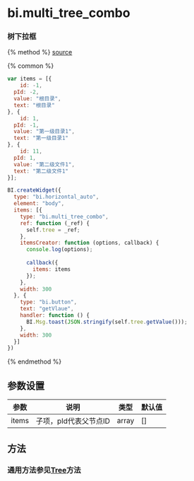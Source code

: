 # bi.multi_tree_combo

### 树下拉框

{% method %}
[source](https://jsfiddle.net/fineui/caw7efpf/)

{% common %}
```javascript
var items = [{
	id: -1,
  pId: -2,
  value: "根目录",
  text: "根目录"
}, {
	id: 1,
  pId: -1,
  value: "第一级目录1",
  text: "第一级目录1"
}, {
	id: 11,
  pId: 1,
  value: "第二级文件1",
  text: "第二级文件1"
}];

BI.createWidget({
  type: "bi.horizontal_auto",
  element: "body",
  items: [{
  	type: "bi.multi_tree_combo",
    ref: function (_ref) {
      self.tree = _ref;
    },
    itemsCreator: function (options, callback) {
      console.log(options);
      
      callback({
        items: items
      });
    },
    width: 300
  }, {
  	type: "bi.button",
    text: "getVlaue",
    handler: function () {
      BI.Msg.toast(JSON.stringify(self.tree.getValue()));
    },
    width: 300
  }]
})
```

{% endmethod %}

## 参数设置
| 参数    | 说明            | 类型    | 默认值  |
| ----- | ------------- | ----- | ---- |
| items | 子项，pId代表父节点ID | array | []   |

## 方法
### 通用方法参见[Tree](#)方法